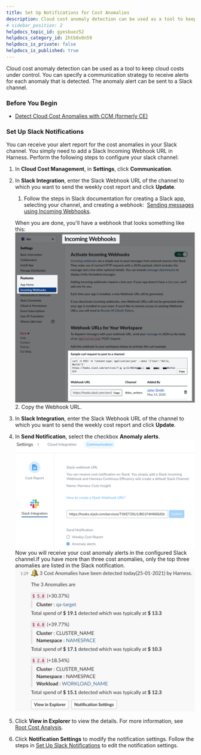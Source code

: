 ```yaml
---
title: Set Up Notifications for Cost Anomalies
description: Cloud cost anomaly detection can be used as a tool to keep the cloud costs under control. You can specify a communication strategy to receive alerts for each anomaly that is detected.
# sidebar_position: 2
helpdocs_topic_id: gyesbuez52
helpdocs_category_id: 2htb8x0n59
helpdocs_is_private: false
helpdocs_is_published: true
---
```


Cloud cost anomaly detection can be used as a tool to keep cloud costs under control. You can specify a communication strategy to receive alerts for each anomaly that is detected. The anomaly alert can be sent to a Slack channel.

### Before You Begin

* [Detect Cloud Cost Anomalies with CCM (formerly CE)](/article/akdd3mxobc-detect-cost-anomalies-with-ce)

### Set Up Slack Notifications

You can receive your alert report for the cost anomalies in your Slack channel. You simply need to add a Slack Incoming Webhook URL in Harness. Perform the following steps to configure your slack channel: 

1. In **Cloud Cost Management**, in **Settings**, click **Communication**.
2. In **Slack Integration**, enter the Slack Webhook URL of the channel to which you want to send the weekly cost report and click **Update**.
	1. Follow the steps in Slack documentation for creating a Slack app, selecting your channel, and creating a webhook:  [Sending messages using Incoming Webhooks](https://api.slack.com/messaging/webhooks).  
	  
	When you are done, you'll have a webhook that looks something like this:[![](./static/set-up-notifications-for-cost-anomalies-00.png)](./static/set-up-notifications-for-cost-anomalies-00.png)
	2. Copy the Webhook URL.
3. In **Slack Integration**, enter the Slack Webhook URL of the channel to which you want to send the weekly cost report and click **Update**.
4. In **Send Notification**, select the checkbox **Anomaly alerts**.![](./static/set-up-notifications-for-cost-anomalies-02.png)Now you will receive your cost anomaly alerts in the configured Slack channel.If you have more than three cost anomalies, only the top three anomalies are listed in the Slack notification.![](./static/set-up-notifications-for-cost-anomalies-03.png)
5. Click **View in Explorer** to view the details. For more information, see [Root Cost Analysis](https://docs.harness.io/category/0u3gmt1ufk-root-cost-analysis).
6. Click **Notification Settings** to modify the notification settings. Follow the steps in [Set Up Slack Notifications](/article/gyesbuez52-set-up-notifications-for-cost-anomalies#set_up_slack_notifications) to edit the notification settings.

